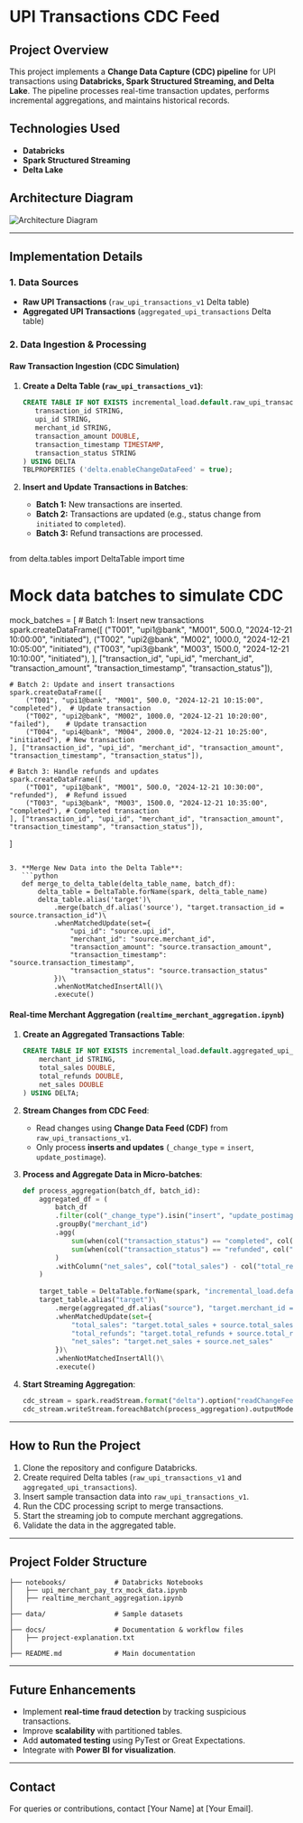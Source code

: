 # UPI Transactions CDC Feed

## Project Overview
This project implements a **Change Data Capture (CDC) pipeline** for UPI transactions using **Databricks, Spark Structured Streaming, and Delta Lake**. The pipeline processes real-time transaction updates, performs incremental aggregations, and maintains historical records.

## Technologies Used
- **Databricks**
- **Spark Structured Streaming**
- **Delta Lake**

## Architecture Diagram
![Architecture Diagram](path/to/architecture-diagram.png)

---

## Implementation Details

### **1. Data Sources**
- **Raw UPI Transactions** (`raw_upi_transactions_v1` Delta table)
- **Aggregated UPI Transactions** (`aggregated_upi_transactions` Delta table)

### **2. Data Ingestion & Processing**

#### **Raw Transaction Ingestion (CDC Simulation)**
1. **Create a Delta Table (`raw_upi_transactions_v1`)**:
   ```sql
   CREATE TABLE IF NOT EXISTS incremental_load.default.raw_upi_transactions_v1 (
      transaction_id STRING,
      upi_id STRING,
      merchant_id STRING,
      transaction_amount DOUBLE,
      transaction_timestamp TIMESTAMP,
      transaction_status STRING
   ) USING DELTA
   TBLPROPERTIES ('delta.enableChangeDataFeed' = true);
   ```

2. **Insert and Update Transactions in Batches**:
   - **Batch 1:** New transactions are inserted.
   - **Batch 2:** Transactions are updated (e.g., status change from `initiated` to `completed`).
   - **Batch 3:** Refund transactions are processed.

   ```python
from delta.tables import DeltaTable
import time

# Mock data batches to simulate CDC
mock_batches = [
    # Batch 1: Insert new transactions
    spark.createDataFrame([
        ("T001", "upi1@bank", "M001", 500.0, "2024-12-21 10:00:00", "initiated"),
        ("T002", "upi2@bank", "M002", 1000.0, "2024-12-21 10:05:00", "initiated"),
        ("T003", "upi3@bank", "M003", 1500.0, "2024-12-21 10:10:00", "initiated"),
    ], ["transaction_id", "upi_id", "merchant_id", "transaction_amount", "transaction_timestamp", "transaction_status"]),

    # Batch 2: Update and insert transactions
    spark.createDataFrame([
        ("T001", "upi1@bank", "M001", 500.0, "2024-12-21 10:15:00", "completed"),  # Update transaction
        ("T002", "upi2@bank", "M002", 1000.0, "2024-12-21 10:20:00", "failed"),    # Update transaction
        ("T004", "upi4@bank", "M004", 2000.0, "2024-12-21 10:25:00", "initiated"), # New transaction
    ], ["transaction_id", "upi_id", "merchant_id", "transaction_amount", "transaction_timestamp", "transaction_status"]),

    # Batch 3: Handle refunds and updates
    spark.createDataFrame([
        ("T001", "upi1@bank", "M001", 500.0, "2024-12-21 10:30:00", "refunded"),  # Refund issued
        ("T003", "upi3@bank", "M003", 1500.0, "2024-12-21 10:35:00", "completed"), # Completed transaction
    ], ["transaction_id", "upi_id", "merchant_id", "transaction_amount", "transaction_timestamp", "transaction_status"]),
]
```

3. **Merge New Data into the Delta Table**:
   ```python
   def merge_to_delta_table(delta_table_name, batch_df):
       delta_table = DeltaTable.forName(spark, delta_table_name) 
       delta_table.alias('target')\
           .merge(batch_df.alias('source'), "target.transaction_id = source.transaction_id")\
           .whenMatchedUpdate(set={
               "upi_id": "source.upi_id",
               "merchant_id": "source.merchant_id",
               "transaction_amount": "source.transaction_amount",
               "transaction_timestamp": "source.transaction_timestamp",
               "transaction_status": "source.transaction_status"
           })\
           .whenNotMatchedInsertAll()\
           .execute()
   ```

#### **Real-time Merchant Aggregation (`realtime_merchant_aggregation.ipynb`)**
1. **Create an Aggregated Transactions Table**:
   ```sql
   CREATE TABLE IF NOT EXISTS incremental_load.default.aggregated_upi_transactions (
       merchant_id STRING,
       total_sales DOUBLE,
       total_refunds DOUBLE,
       net_sales DOUBLE
   ) USING DELTA;
   ```
2. **Stream Changes from CDC Feed**:
   - Read changes using **Change Data Feed (CDF)** from `raw_upi_transactions_v1`.
   - Only process **inserts and updates** (`_change_type` = `insert`, `update_postimage`).

3. **Process and Aggregate Data in Micro-batches**:
   ```python
   def process_aggregation(batch_df, batch_id):
       aggregated_df = (
           batch_df 
           .filter(col("_change_type").isin("insert", "update_postimage"))
           .groupBy("merchant_id")
           .agg(
               sum(when(col("transaction_status") == "completed", col("transaction_amount")).otherwise(0)).alias("total_sales"),
               sum(when(col("transaction_status") == "refunded", col("transaction_amount")).otherwise(0)).alias("total_refunds")
           )
           .withColumn("net_sales", col("total_sales") - col("total_refunds"))
       )
       
       target_table = DeltaTable.forName(spark, "incremental_load.default.aggregated_upi_transactions")
       target_table.alias("target")\
           .merge(aggregated_df.alias("source"), "target.merchant_id = source.merchant_id")\
           .whenMatchedUpdate(set={
               "total_sales": "target.total_sales + source.total_sales",
               "total_refunds": "target.total_refunds + source.total_refunds",
               "net_sales": "target.net_sales + source.net_sales"
           })\
           .whenNotMatchedInsertAll()\
           .execute()
   ```

4. **Start Streaming Aggregation**:
   ```python
   cdc_stream = spark.readStream.format("delta").option("readChangeFeed", "true").table("raw_upi_transactions_v1")
   cdc_stream.writeStream.foreachBatch(process_aggregation).outputMode("update").start().awaitTermination()
   ```

---

## **How to Run the Project**
1. Clone the repository and configure Databricks.
2. Create required Delta tables (`raw_upi_transactions_v1` and `aggregated_upi_transactions`).
3. Insert sample transaction data into `raw_upi_transactions_v1`.
4. Run the CDC processing script to merge transactions.
5. Start the streaming job to compute merchant aggregations.
6. Validate the data in the aggregated table.

---

## **Project Folder Structure**
```
├── notebooks/            # Databricks Notebooks
│   ├── upi_merchant_pay_trx_mock_data.ipynb
│   ├── realtime_merchant_aggregation.ipynb
│
├── data/                 # Sample datasets
│
├── docs/                 # Documentation & workflow files
│   ├── project-explanation.txt
│
├── README.md             # Main documentation
```

---

## **Future Enhancements**
- Implement **real-time fraud detection** by tracking suspicious transactions.
- Improve **scalability** with partitioned tables.
- Add **automated testing** using PyTest or Great Expectations.
- Integrate with **Power BI for visualization**.

---

## **Contact**
For queries or contributions, contact [Your Name] at [Your Email].
